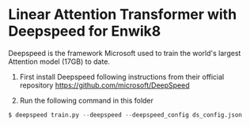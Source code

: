 # Linear Attention Transformer with Deepspeed for Enwik8

Deepspeed is the framework Microsoft used to train the world's largest Attention model (17GB) to date.

1. First install Deepspeed following instructions from their official repository https://github.com/microsoft/DeepSpeed

2. Run the following command in this folder

```py
$ deepspeed train.py --deepspeed --deepspeed_config ds_config.json
```
